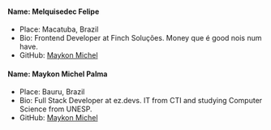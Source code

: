 #### Name: Melquisedec Felipe
 - Place: Macatuba, Brazil
 - Bio: Frontend Developer at Finch Soluções. Money que é good nois num have. 
 - GitHub: [Maykon Michel](https://github.com/melquisedecfelipe)

#### Name: Maykon Michel Palma
 - Place: Bauru, Brazil
 - Bio: Full Stack Developer at ez.devs. IT from CTI and studying Computer Science from UNESP. 
 - GitHub: [Maykon Michel](https://github.com/maykonmichel)